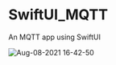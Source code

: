 # SwiftUI_MQTT
An MQTT app using SwiftUI

![Aug-08-2021 16-42-50](https://user-images.githubusercontent.com/6782228/128636024-6bff4e30-4e7f-471e-a547-2683945efa9e.gif)
